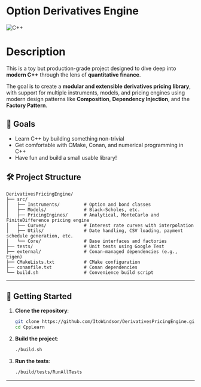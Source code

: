 # Option Derivatives Engine
![C++](https://img.shields.io/badge/-C++-2C41CB?style=for-the-badge&logo=C%2B%2B&logoColor=white)

# Description
This is a toy but production-grade project designed to dive deep into **modern C++** through the lens of **quantitative finance**.

The goal is to create a **modular and extensible derivatives pricing library**, with support for multiple instruments, models, and pricing engines using modern design patterns like **Composition**, **Dependency Injection**, and the **Factory Pattern**.



## 🧠 Goals

- Learn C++ by building something non-trivial  
- Get comfortable with CMake, Conan, and numerical programming in C++  
- Have fun and build a small usable library! 


## 🛠️ Project Structure

```
DerivativesPricingEngine/
├── src/
│   ├── Instruments/         # Option and bond classes
│   ├── Models/              # Black-Scholes, etc.
│   ├── PricingEngines/      # Analytical, MonteCarlo and FiniteDifference pricing engine
│   ├── Curves/              # Interest rate curves with interpolation
│   ├── Utils/               # Date handling, CSV loading, payment schedule generation, etc.
│   └── Core/                # Base interfaces and factories
├── tests/                   # Unit tests using Google Test
├── external/                # Conan-managed dependencies (e.g., Eigen)
├── CMakeLists.txt           # CMake configuration
├── conanfile.txt            # Conan dependencies
└── build.sh                 # Convenience build script
```

---

## 🚀 Getting Started

1. **Clone the repository**:
   ```bash
   git clone https://github.com/ItoWindsor/DerivativesPricingEngine.git
   cd CppLearn
   ```

2. **Build the project**:
   ```bash
   ./build.sh
   ```

3. **Run the tests**:
   ```bash
   ./build/tests/RunAllTests
   ```

---
